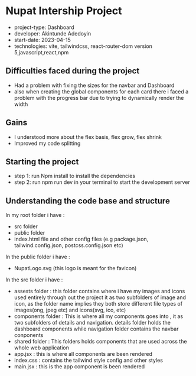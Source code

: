 # Nupat Intership Project

- project-type: Dashboard
- developer: Akintunde Adedoyin
- start-date: 2023-04-15
- technologies: vite, tailwindcss, react-router-dom version 5,javascript,react,npm

## Difficulties faced during the project

- Had a problem with fixing the sizes for the navbar and Dashboard
- also when creating the global components for each card there i faced a problem with the progress bar due to trying to dynamically render the width

## Gains
- I understood more about the flex basis, flex grow, flex shrink
- Improved my code splitting

## Starting the project

- step 1: run Npm install to install the dependencies
- step 2: run npm run dev in your terminal to start the development server

## Understanding the code base and structure

In my root folder i have :
- src folder
- public folder
- index.html file and other config files (e.g package.json, tailwind.config.json, postcss.config.json etc)

In the  public folder i have :
- NupatLogo.svg (this logo is meant for the favicon)

In the src folder i have :
- assests folder : this folder contains where i have my images and icons used entirely through out the project it as two subfolders of image and icon, as the folder name implies they both store different file types of images(ong, jpeg etc) and icons(svg, ico, etc)
- components folder : This is where all my components goes into , it as two subfolders of details and navigation. details folder holds the dashboard components while navigation folder contains the navbar conponents
- shared folder : This folders holds components that are used across the whole web application
- app.jsx : this is where all components are been rendered
- index.css : contains the tailwind style config and other styles
- main.jsx : this is the app component is been rendered



